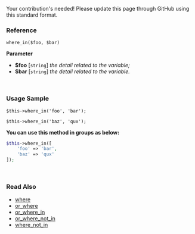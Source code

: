 Your contribution's needed!
Please update this page through GitHub using this standard format.

### Reference
`where_in($foo, $bar)`

**Parameter**
* **$foo** [`string`] *the detail related to the variable;*
* **$bar** [`string`] *the detail related to the variable.*

&nbsp;

### Usage Sample
`$this->where_in('foo', 'bar');`

`$this->where_in('baz', 'qux');`

**You can use this method in groups as below:**
```php
$this->where_in([
    'foo' => 'bar',
    'baz' => 'qux'
]);
```

&nbsp;

### Read Also
* [where](./where)
* [or_where](./or_where)
* [or_where_in](./or_where_in)
* [or_where_not_in](./or_where_not_in)
* [where_not_in](./where_not_in)
